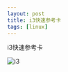 ```yaml
---
layout: post
title: i3快速参考卡
tags: [linux]
---
```


i3快速参考卡

![i3](https://i.loli.net/2021/02/04/gvThZtz58f7Ec9R.png)